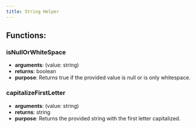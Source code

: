 ```yaml
---
title: String Helper
---
```


## Functions:

### isNullOrWhiteSpace

-   <strong>arguments</strong>: (value: string)
-   <strong>returns</strong>: boolean
-   <strong>purpose</strong>: Returns true if the provided value is null or is only whitespace.

### capitalizeFirstLetter

-   <strong>arguments</strong>: (value: string)
-   <strong>returns</strong>: string
-   <strong>purpose</strong>: Returns the provided string with the first letter capitalized.
